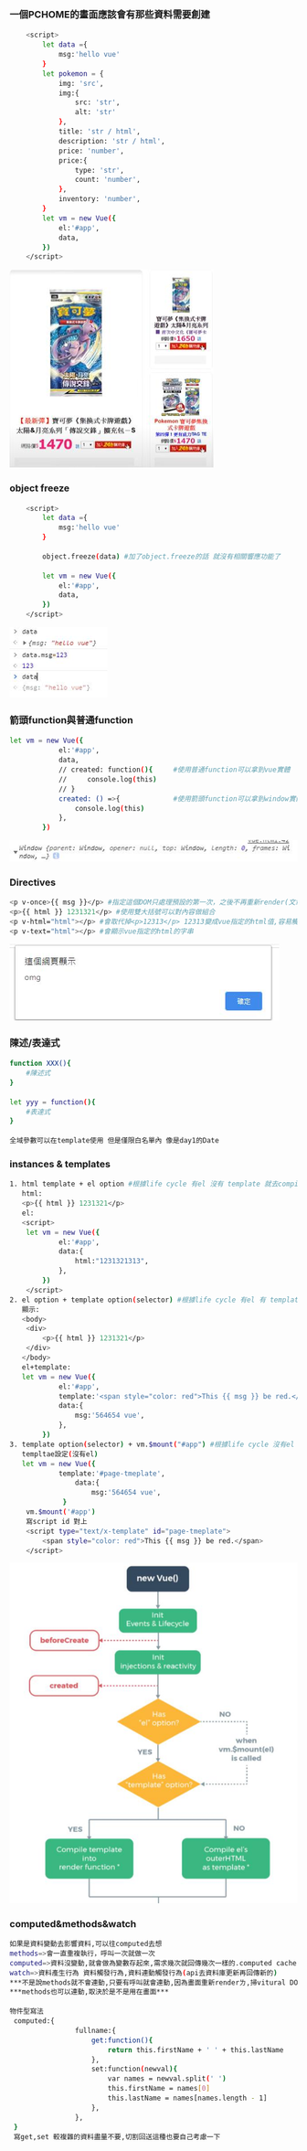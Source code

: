 ### 一個PCHOME的畫面應該會有那些資料需要創建
```bash
    <script>
        let data ={
            msg:'hello vue'
        }
        let pokemon = {
            img: 'src',
            img:{
                src: 'str',
                alt: 'str'
            },
            title: 'str / html',
            description: 'str / html',
            price: 'number',
            price:{
                type: 'str',
                count: 'number',
            },
            inventory: 'number',   
        }
        let vm = new Vue({
            el:'#app',
            data,
        })
    </script>
```
![](https://raw.githubusercontent.com/Terry-Hsieh/myvue/master/imgstore/1.jpg "picture")

### object freeze
```bash
    <script>
        let data ={
            msg:'hello vue'
        }

        object.freeze(data) #加了object.freeze的話 就沒有相關響應功能了

        let vm = new Vue({
            el:'#app',
            data,
        })
    </script>
```
![](https://raw.githubusercontent.com/Terry-Hsieh/myvue/master/imgstore/2.jpg "object.freeze")

### 箭頭function與普通function
```bash
let vm = new Vue({
            el:'#app',
            data,
            // created: function(){     #使用普通function可以拿到vue實體
            //     console.log(this)
            // }
            created: () =>{             #使用箭頭function可以拿到window實體
                console.log(this)
            },
        })
```
![](https://raw.githubusercontent.com/Terry-Hsieh/myvue/master/imgstore/3.jpg "arrowfunction")

### Directives
```bash
<p v-once>{{ msg }}</p> #指定這個DOM只處理預設的第一次，之後不再重新render(文章等等)
<p>{{ html }} 1231321</p> #使用雙大括號可以對內容做組合
<p v-html="html"></p> #會取代掉<p>12313</p> 12313變成vue指定的html值,容易觸發XSS攻擊 ,假設我塞的資料長 test:'<img src="aaa.jpg" onerror="window.alert(`omg`)"/>',
<p v-text="html"></p> #會顯示vue指定的html的字串
```
![](https://raw.githubusercontent.com/Terry-Hsieh/myvue/master/imgstore/4.jpg "xss")

### 陳述/表達式
```bash
function XXX(){
    #陳述式
}

let yyy = function(){
    #表達式
}

全域參數可以在template使用 但是僅限白名單內 像是day1的Date
```

### instances & templates
```bash
1. html template + el option #根據life cycle 有el 沒有 template 就去compile html裡的template >>> {{ html }}
   html:
   <p>{{ html }} 1231321</p>
   el:
   <script>
    let vm = new Vue({
            el:'#app',
            data:{
                html:"1231321313",
            },          
        })
    </script>
2. el option + template option(selector) #根據life cycle 有el 有 template 就去render , 會少一層 會只剩<span>  <div>不見ㄌ 整個取代
   顯示:
   <body>
    <div>
        <p>{{ html }} 1231321</p>
    </div>
   </body>
   el+template:
   let vm = new Vue({
            el:'#app',
            template:'<span style="color: red">This {{ msg }} be red.</span>',
            data:{
                msg:'564654 vue',
            },
        })
3. template option(selector) + vm.$mount("#app") #根據life cycle 沒有el 看mount 有mount後 看有沒有template
   templtae設定(沒有el)
   let vm = new Vue({
            template:'#page-tmeplate',
                data:{ 
                    msg:'564654 vue',
             }
    vm.$mount('#app')
    寫script id 對上
    <script type="text/x-template" id="page-tmeplate">
        <span style="color: red">This {{ msg }} be red.</span>
    </script>
```
![](https://raw.githubusercontent.com/Terry-Hsieh/myvue/master/imgstore/5.jpg "lifecycle")

### computed&methods&watch
```bash
如果是資料變動去影響資料,可以往computed去想
methods=>會一直重複執行，呼叫一次就做一次
computed=>資料沒變動,就會做為變數存起來,需求幾次就回傳幾次一樣的.computed cache,對於複雜的好用,資料產生資料 資料觸發資料
watch=>資料產生行為 資料觸發行為,資料連動觸發行為(api去資料庫更新再回傳新的)
***不是說methods就不會連動,只要有呼叫就會連動,因為畫面重新renderㄌ,掃vitural DOM看有沒有需要更新ㄉ***
***methods也可以連動,取決於是不是用在畫面***

物件型寫法
 computed:{
                fullname:{
                    get:function(){
                        return this.firstName + ' ' + this.lastName
                    },
                    set:function(newval){
                        var names = newval.split(' ')
                        this.firstName = names[0]
                        this.lastName = names[names.length - 1]
                    },
                },
 }    
 寫get,set 較複雜的資料盡量不要,切割回送這種也要自己考慮一下
```


